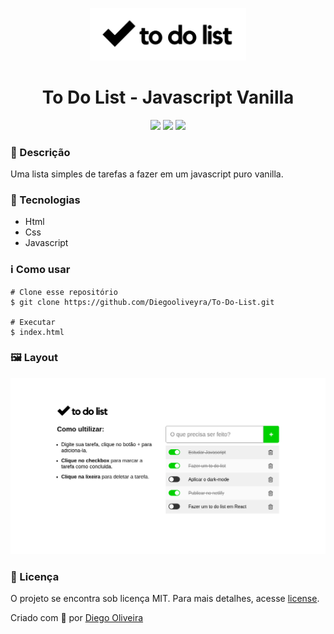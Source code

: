 <p align='center'><img width='250' src="./.github/Logo.png/"></p>
<h1 align='center'>To Do List - Javascript Vanilla</h1>
<p align='center'>
<img src="https://img.shields.io/github/repo-size/Diegooliveyra/To-Do-List">
<img src="https://img.shields.io/github/last-commit/Diegooliveyra/To-Do-List">
<img src="https://img.shields.io/github/license/Diegooliveyra/To-Do-List">
</p>

<h3>🔖 Descrição</h3>
<p>Uma lista simples de tarefas a fazer em um javascript puro vanilla.<p>


<h3>🚀 Tecnologias</h3>
<ul>
    <li>Html</li>
    <li>Css</li>
    <li>Javascript</li>
</ul>

<h3>ℹ️ Como usar</h3>

    # Clone esse repositório
    $ git clone https://github.com/Diegooliveyra/To-Do-List.git
    
    # Executar
    $ index.html

<h3>🖼 Layout</h3>
<img src="./.github/layout.png">

<h3>📝 Licença</h3>
<p>O projeto se encontra sob licença MIT. Para mais detalhes, acesse <a href='LICENSE'>license<a>.</p>
<p>Criado com 💙 por <a href='https://github.com/Diegooliveyra/' target='blank'>Diego Oliveira</a></p>
